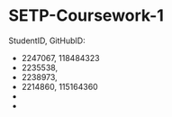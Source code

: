 # SETP-Coursework-1
StudentID, GitHubID:

- 2247067, 118484323
- 2235538,
- 2238973,
- 2214860, 115164360
-
-

